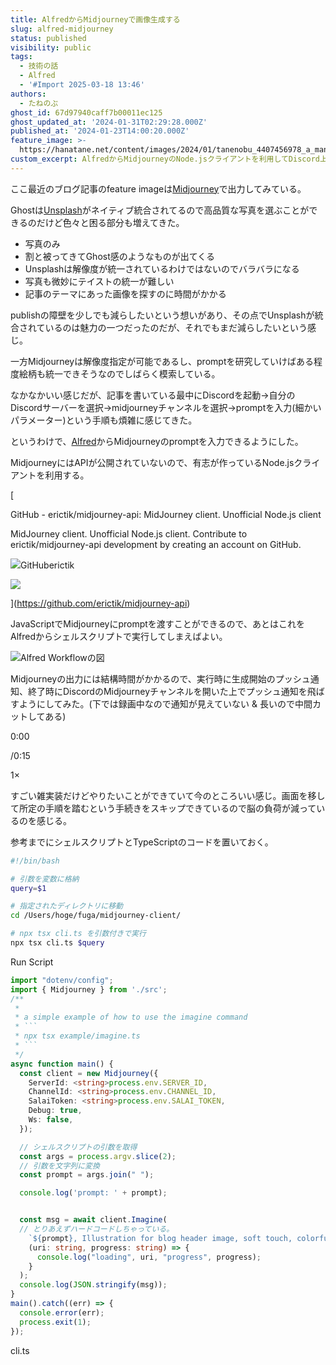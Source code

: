```yaml
---
title: AlfredからMidjourneyで画像生成する
slug: alfred-midjourney
status: published
visibility: public
tags:
  - 技術の話
  - Alfred
  - '#Import 2025-03-18 13:46'
authors:
  - たねのぶ
ghost_id: 67d97940caff7b00011ec125
ghost_updated_at: '2024-01-31T02:29:28.000Z'
published_at: '2024-01-23T14:00:20.000Z'
feature_image: >-
  https://hanatane.net/content/images/2024/01/tanenobu_4407456978_a_man_who_wears_a_bowler_hat_with_a_purple__8a269a16-a6eb-4e2e-9a94-3303708f103f.png
custom_excerpt: AlfredからMidjourneyのNode.jsクライアントを利用してDiscord上で画像生成ができるようにしました
---
```

ここ最近のブログ記事のfeature imageは[Midjourney](https://www.midjourney.com/)で出力してみている。

Ghostは[Unsplash](https://unsplash.com/ja)がネイティブ統合されてるので高品質な写真を選ぶことができるのだけど色々と困る部分も増えてきた。

-   写真のみ
-   割と被ってきてGhost感のようなものが出てくる
-   Unsplashは解像度が統一されているわけではないのでバラバラになる
-   写真も微妙にテイストの統一が難しい
-   記事のテーマにあった画像を探すのに時間がかかる

publishの障壁を少しでも減らしたいという想いがあり、その点でUnsplashが統合されているのは魅力の一つだったのだが、それでもまだ減らしたいという感じ。

一方Midjourneyは解像度指定が可能であるし、promptを研究していけばある程度絵柄も統一できそうなのでしばらく模索している。

なかなかいい感じだが、記事を書いている最中にDiscordを起動→自分のDiscordサーバーを選択→midjourneyチャンネルを選択→promptを入力(細かいパラメーター)という手順も煩雑に感じてきた。

というわけで、[Alfred](https://www.alfredapp.com/)からMidjourneyのpromptを入力できるようにした。

MidjourneyにはAPIが公開されていないので、有志が作っているNode.jsクライアントを利用する。

[

GitHub - erictik/midjourney-api: MidJourney client. Unofficial Node.js client

MidJourney client. Unofficial Node.js client. Contribute to erictik/midjourney-api development by creating an account on GitHub.

![](https://github.githubassets.com/assets/pinned-octocat-093da3e6fa40.svg)GitHuberictik

![](https://opengraph.githubassets.com/548f30a732387d755c44d80b62e01bd97a37c4ceef734f993ab519bed63a2aef/erictik/midjourney-api)

](https://github.com/erictik/midjourney-api)

JavaScriptでMidjourneyにpromptを渡すことができるので、あとはこれをAlfredからシェルスクリプトで実行してしまえばよい。

![Alfred Workflowの図](https://i.gyazo.com/e6928e7fa311e44e378bf8002222492c.png)

Midjourneyの出力には結構時間がかかるので、実行時に生成開始のプッシュ通知、終了時にDiscordのMidjourneyチャンネルを開いた上でプッシュ通知を飛ばすようにしてみた。(下では録画中なので通知が見えていない & 長いので中間カットしてある)

0:00

/0:15

 1× 

すごい雑実装だけどやりたいことができていて今のところいい感じ。画面を移して所定の手順を踏むという手続きをスキップできているので脳の負荷が減っているのを感じる。

参考までにシェルスクリプトとTypeScriptのコードを置いておく。

```bash
#!/bin/bash

# 引数を変数に格納
query=$1

# 指定されたディレクトリに移動
cd /Users/hoge/fuga/midjourney-client/

# npx tsx cli.ts を引数付きで実行
npx tsx cli.ts $query
```

Run Script

```typescript
import "dotenv/config";
import { Midjourney } from './src';
/**
 *
 * a simple example of how to use the imagine command
 * ```
 * npx tsx example/imagine.ts
 * ```
 */
async function main() {
  const client = new Midjourney({
    ServerId: <string>process.env.SERVER_ID,
    ChannelId: <string>process.env.CHANNEL_ID,
    SalaiToken: <string>process.env.SALAI_TOKEN,
    Debug: true,
    Ws: false,
  });

  // シェルスクリプトの引数を取得
  const args = process.argv.slice(2);
  // 引数を文字列に変換
  const prompt = args.join(" ");

  console.log('prompt: ' + prompt);


  const msg = await client.Imagine(
  // とりあえずハードコードしちゃっている。
    `${prompt}, Illustration for blog header image, soft touch, colorful, simple backgrounds, --ar 16:9 --v 6.0`,
    (uri: string, progress: string) => {
      console.log("loading", uri, "progress", progress);
    }
  );
  console.log(JSON.stringify(msg));
}
main().catch((err) => {
  console.error(err);
  process.exit(1);
});
```

cli.ts
